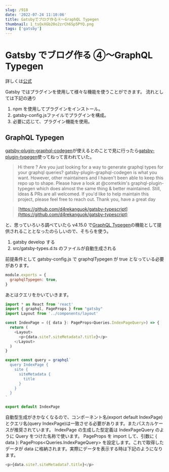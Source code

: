 ```yaml
---
slug: /918
date: '2022-07-24 11:10:06'
title: Gatsbyでブログ作る④〜GraphQL Typegen
thumbnail: 1_tsOxXGb20o2zrCh6Sp5PYQ.png
tags: ['gatsby']
---
```


# Gatsby でブログ作る ④〜GraphQL Typegen

詳しくは[公式](https://www.gatsbyjs.com/docs/tutorial/part-3/)

Gatsby ではプラグインを使用して様々な機能を使うことができます。
流れとしては下記の通り

1. npm を使用してプラグインをインストール。
2. gatsby-config.jsファイルでプラグインを構成。
3. 必要に応じて、プラグイン機能を使用。

## GraphQL Typegen

[gatsby-plugin-graphql-codegen](https://github.com/d4rekanguok/gatsby-typescript)が使えるとのことで見に行ったら[gatsby-plugin-typegen](https://www.gatsbyjs.com/plugins/gatsby-plugin-typegen/?=gatsby-plugin-typegen)使ってねって言われていた。

> Hi there ? Are you just looking for a way to generate graphql types for your graphql queries?
> gatsby-plugin-graphql-codegen is what you want. However, other maintainers and I haven't been able to keep this repo up to shape. Please have a look at @cometkim's graphql-plugin-typegen which does almost the same thing &amp; better maintained. Still, ideas &amp; PRs are all welcomed. If you'd like to help maintain this project, please feel free to reach out. Thank you, have a great day

>[https://github.com/d4rekanguok/gatsby-typescript](https://github.com/d4rekanguok/gatsby-typescript)

と、思っていろいろ調べていたら v4.15.0 で[GraphQL Typegen](https://www.gatsbyjs.com/docs/how-to/local-development/graphql-typegen/)の機能として提供されることとなったのらしいので、そちらを使う。

1. gatsby develop する
2. src/gatsby-types.d.ts のファイルが自動生成される

前提条件として gatsby-config.js で graphqlTypegen が true となっている必要があります。

```javascript
module.exports = {
  graphqlTypegen: true,
}
```

あとはクエリをかいていきます。

```javascript
import * as React from 'react'
import { graphql, PageProps } from "gatsby"
import Layout from '../components/layout'

const IndexPage = ({ data }: PageProps<Queries.IndexPageQuery>) => {
  return (
    <Layout>
      <p>{data.site?.siteMetadata?.title}</p>
    </Layout>
  )
}

export const query = graphql`
  query IndexPage {
    site {
      siteMetadata {
        title
      }
    }
  }
`

export default IndexPage
```

自動型生成がきかなくなるので、コンポーネント名(export default IndexPage)とクエリ名(query IndexPage)は一致させる必要があります。またパスカルケースが推奨されています。
IndexPage の生成した型定義は IndexPageQuery のように Query をつけた名称で使います。
 PageProps  を import して、引数に { data }: PageProps<Queries.IndexPageQuery> を設定します。これで取得したデータが data に格納されます。実際にデータを表示する時は下記のようになります。

```javascript
<p>{data.site?.siteMetadata?.title}</p>
```
